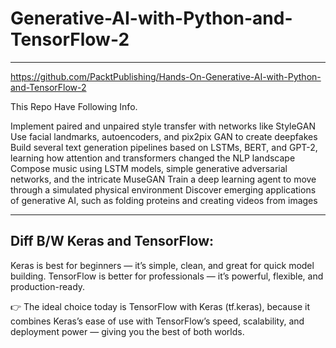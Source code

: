 # Generative-AI-with-Python-and-TensorFlow-2
--------------------

https://github.com/PacktPublishing/Hands-On-Generative-AI-with-Python-and-TensorFlow-2

This Repo Have Following Info.

Implement paired and unpaired style transfer with networks like StyleGAN
Use facial landmarks, autoencoders, and pix2pix GAN to create deepfakes
Build several text generation pipelines based on LSTMs, BERT, and GPT-2, learning how attention and transformers changed the NLP landscape
Compose music using LSTM models, simple generative adversarial networks, and the intricate MuseGAN
Train a deep learning agent to move through a simulated physical environment
Discover emerging applications of generative AI, such as folding proteins and creating videos from images

---------------------------
Diff B/W Keras and TensorFlow:
---------------------------
Keras is best for beginners — it’s simple, clean, and great for quick model building.
TensorFlow is better for professionals — it’s powerful, flexible, and production-ready.

👉 The ideal choice today is TensorFlow with Keras (tf.keras),
because it combines Keras’s ease of use with TensorFlow’s speed, scalability, and deployment power — giving you the best of both worlds.

